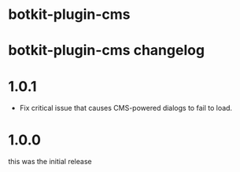# botkit-plugin-cms

# botkit-plugin-cms changelog

# 1.0.1

* Fix critical issue that causes CMS-powered dialogs to fail to load.

# 1.0.0 

this was the initial release